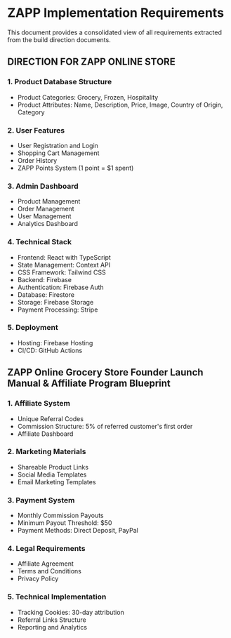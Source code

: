 # ZAPP Implementation Requirements

This document provides a consolidated view of all requirements extracted from the build direction documents.

## DIRECTION FOR ZAPP ONLINE STORE

### 1. Product Database Structure

- Product Categories: Grocery, Frozen, Hospitality
- Product Attributes: Name, Description, Price, Image, Country of Origin, Category

### 2. User Features

- User Registration and Login
- Shopping Cart Management
- Order History
- ZAPP Points System (1 point = $1 spent)

### 3. Admin Dashboard

- Product Management
- Order Management
- User Management
- Analytics Dashboard

### 4. Technical Stack

- Frontend: React with TypeScript
- State Management: Context API
- CSS Framework: Tailwind CSS
- Backend: Firebase
- Authentication: Firebase Auth
- Database: Firestore
- Storage: Firebase Storage
- Payment Processing: Stripe

### 5. Deployment

- Hosting: Firebase Hosting
- CI/CD: GitHub Actions

## ZAPP Online Grocery Store Founder Launch Manual & Affiliate Program Blueprint

### 1. Affiliate System

- Unique Referral Codes
- Commission Structure: 5% of referred customer's first order
- Affiliate Dashboard

### 2. Marketing Materials

- Shareable Product Links
- Social Media Templates
- Email Marketing Templates

### 3. Payment System

- Monthly Commission Payouts
- Minimum Payout Threshold: $50
- Payment Methods: Direct Deposit, PayPal

### 4. Legal Requirements

- Affiliate Agreement
- Terms and Conditions
- Privacy Policy

### 5. Technical Implementation

- Tracking Cookies: 30-day attribution
- Referral Links Structure
- Reporting and Analytics

